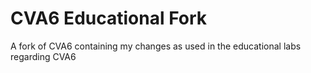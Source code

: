 # CVA6 Educational Fork

A fork of CVA6 containing my changes as used in the educational labs regarding CVA6